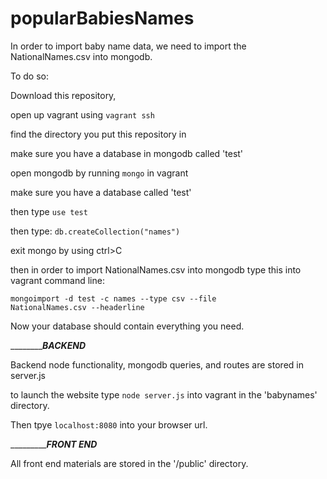# popularBabiesNames

In order to import baby name data, we need to import the NationalNames.csv into mongodb.

To do so:

Download this repository,

open up vagrant using <code>vagrant ssh</code>

find the directory you put this repository in

make sure you have a database in mongodb called 'test'

open mongodb by running <code>mongo</code> in vagrant

make sure you have a database called 'test'

then type <code>use test</code>

then type: <code>db.createCollection("names")</code>

exit mongo by using ctrl>C

then in order to import NationalNames.csv into mongodb type this into vagrant command line:

<code>mongoimport -d test -c names --type csv --file NationalNames.csv --headerline</code>

Now your database should contain everything you need.

_________________BACKEND_________

Backend node functionality, mongodb queries, and routes are stored in server.js

to launch the website type <code>node server.js</code> into vagrant in the 'babynames' directory.

Then tpye <code>localhost:8080</code> into your browser url.

________________FRONT END_______

All front end materials are stored in the '/public' directory.
